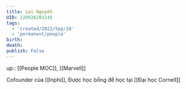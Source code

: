 ```yaml
---
title: Lợi Nguyễn
UID: 220928203245
tags:
  - 'created/2022/Sep/28'
  - 'permanent/people'
birth:
death:
publish: False
---
```

up:: [[People MOC]], [[Marvell]]

Cofounder của [[Inphi]], Được học bổng để học tại [[Đại học Cornell]]